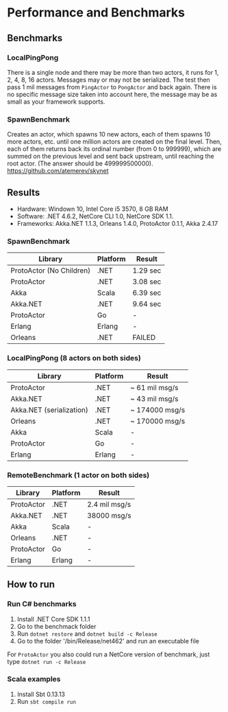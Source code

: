 # Performance and Benchmarks

## Benchmarks
### LocalPingPong
There is a single node and there may be more than two actors, it runs for 1, 2, 4, 8, 16 actors. Messages may or may not be serialized. The test then pass 1 mil messages from `PingActor` to `PongActor` and back again. There is no specific message size taken into account here, the message may be as small as your framework supports.

### SpawnBenchmark
Creates an actor, which spawns 10 new actors, each of them spawns 10 more actors, etc. until one million actors are created on the final level. Then, each of them returns back its ordinal number (from 0 to 999999), which are summed on the previous level and sent back upstream, until reaching the root actor. (The answer should be 499999500000).
https://github.com/atemerev/skynet

## Results
- Hardware: Windown 10, Intel Core i5 3570, 8 GB RAM
- Software: .NET 4.6.2, NetCore CLI 1.0, NetCore SDK 1.1.
- Frameworks: Akka.NET 1.1.3, Orleans 1.4.0, ProtoActor 0.1.1, Akka 2.4.17

### SpawnBenchmark
|Library	                  | Platform            | Result             |
|---                          |---                  |---                 |
|ProtoActor (No Children)	  | .NET	            | 1.29 sec           |
|ProtoActor                   | .NET	            | 3.08 sec           |
|Akka                         | Scala               | 6.39 sec           |
|Akka.NET                     | .NET                | 9.64 sec           |
|ProtoActor                   | Go                  | -                  |
|Erlang                       | Erlang              | -                  |
|Orleans                      | .NET                | FAILED             |

### LocalPingPong (8 actors on both sides)
|Library	                  | Platform            | Result             |
|---                          |---                  |---                 |
|ProtoActor                   | .NET	            | ~ 61 mil msg/s     |
|Akka.NET                     | .NET                | ~ 43 mil msg/s     |
|Akka.NET (serialization)     | .NET                | ~ 174000 msg/s     |
|Orleans                      | .NET                | ~ 170000 msg/s     |
|Akka                         | Scala               | -                  |
|ProtoActor                   | Go                  | -                  |
|Erlang                       | Erlang              | -                  |

### RemoteBenchmark (1 actor on both sides)
|Library	                  | Platform            | Result             |
|---                          |---                  |---                 |
|ProtoActor                   | .NET	            | 2.4 mil msg/s      |
|Akka.NET                     | .NET                | 38000 msg/s        |
|Akka                         | Scala               | -                  |
|Orleans                      | .NET                | -                  |
|ProtoActor                   | Go                  | -                  |
|Erlang                       | Erlang              | -                  |


## How to run
### Run C# benchmarks
1. Install .NET Core SDK 1.1.1
2. Go to the benchmack folder
3. Run `dotnet restore` and `dotnet build -c Release`
4. Go to the folder '/bin/Release/net462' and run an executable file

For `ProtoActor` you also could run a NetCore version of benchmark, just type `dotnet run -c Release`

### Scala examples
1. Install Sbt 0.13.13
2. Run `sbt compile run`
